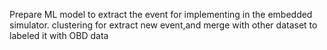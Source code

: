 Prepare ML model to extract the event for implementing in the embedded simulator.
clustering for extract new event,and merge with other dataset to labeled it with OBD data
